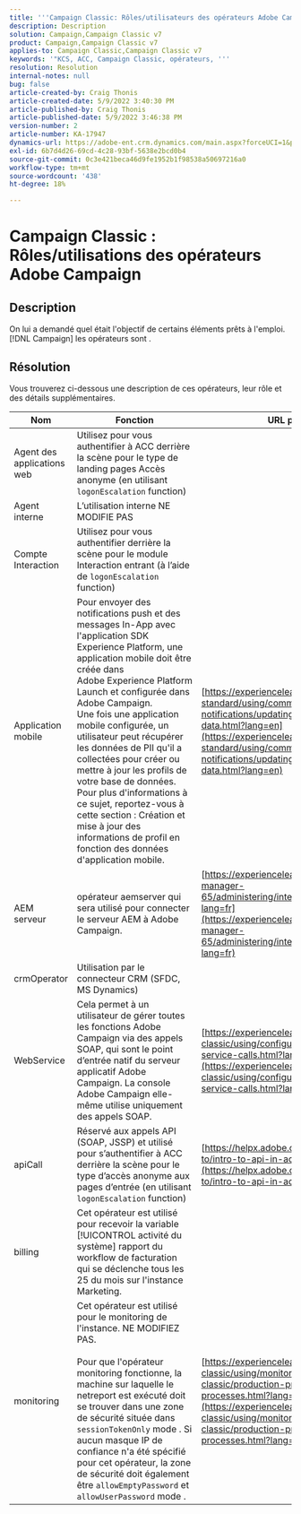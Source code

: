 ```yaml
---
title: '''Campaign Classic: Rôles/utilisateurs des opérateurs Adobe Campaign'
description: Description
solution: Campaign,Campaign Classic v7
product: Campaign,Campaign Classic v7
applies-to: Campaign Classic,Campaign Classic v7
keywords: '"KCS, ACC, Campaign Classic, opérateurs, '''
resolution: Resolution
internal-notes: null
bug: false
article-created-by: Craig Thonis
article-created-date: 5/9/2022 3:40:30 PM
article-published-by: Craig Thonis
article-published-date: 5/9/2022 3:46:38 PM
version-number: 2
article-number: KA-17947
dynamics-url: https://adobe-ent.crm.dynamics.com/main.aspx?forceUCI=1&pagetype=entityrecord&etn=knowledgearticle&id=4d055a56-aecf-ec11-a7b5-00224809c196
exl-id: 6b7d4d26-69cd-4c28-93bf-5638e2bcd0b4
source-git-commit: 0c3e421beca46d9fe1952b1f98538a50697216a0
workflow-type: tm+mt
source-wordcount: '438'
ht-degree: 18%

---
```


# Campaign Classic : Rôles/utilisations des opérateurs Adobe Campaign

## Description

On lui a demandé quel était l&#39;objectif de certains éléments prêts à l&#39;emploi. [!DNL Campaign] les opérateurs sont .

## Résolution


Vous trouverez ci-dessous une description de ces opérateurs, leur rôle et des détails supplémentaires.


| <b>Nom</b> | <b>Fonction</b> | <b>URL pour plus de détails</b> |
| --- | --- | --- |
| Agent des applications web | Utilisez pour vous authentifier à ACC derrière la scène pour le type de landing pages Accès anonyme (en utilisant `logonEscalation` function) |   |
| Agent interne | L’utilisation interne NE MODIFIE PAS |   |
| Compte Interaction | Utilisez pour vous authentifier derrière la scène pour le module Interaction entrant (à l’aide de `logonEscalation` function) |   |
| Application mobile | Pour envoyer des notifications push et des messages In-App avec l&#39;application SDK Experience Platform, une application mobile doit être créée dans Adobe Experience Platform Launch et configurée dans Adobe Campaign.<br>  Une fois une application mobile configurée, un utilisateur peut récupérer les données de PII qu&#39;il a collectées pour créer ou mettre à jour les profils de votre base de données. Pour plus d&#39;informations à ce sujet, reportez-vous à cette section : Création et mise à jour des informations de profil en fonction des données d&#39;application mobile. | [https://experienceleague.adobe.com/docs/campaign-standard/using/communication-channels/push-notifications/updating-profile-with-mobile-app-data.html?lang=en](https://experienceleague.adobe.com/docs/campaign-standard/using/communication-channels/push-notifications/updating-profile-with-mobile-app-data.html?lang=en) |
| AEM serveur | opérateur aemserver qui sera utilisé pour connecter le serveur AEM à Adobe Campaign. | [https://experienceleague.adobe.com/docs/experience-manager-65/administering/integration/campaignonpremise.html?lang=fr](https://experienceleague.adobe.com/docs/experience-manager-65/administering/integration/campaignonpremise.html?lang=fr) |
| crmOperator | Utilisation par le connecteur CRM (SFDC, MS Dynamics) |   |
| WebService | Cela permet à un utilisateur de gérer toutes les fonctions Adobe Campaign via des appels SOAP, qui sont le point d’entrée natif du serveur applicatif Adobe Campaign. La console Adobe Campaign elle-même utilise uniquement des appels SOAP. | [https://experienceleague.adobe.com/docs/campaign-classic/using/configuring-campaign-classic/api/web-service-calls.html?lang=en](https://experienceleague.adobe.com/docs/campaign-classic/using/configuring-campaign-classic/api/web-service-calls.html?lang=en) |
| apiCall | Réservé aux appels API (SOAP, JSSP) et utilisé pour s’authentifier à ACC derrière la scène pour le type d’accès anonyme aux pages d’entrée (en utilisant `logonEscalation` function) | [https://helpx.adobe.com/campaign/classic/how-to/intro-to-api-in-acv6.html](https://helpx.adobe.com/campaign/classic/how-to/intro-to-api-in-acv6.html) |
| billing | Cet opérateur est utilisé pour recevoir la variable [!UICONTROL activité du système] rapport du workflow de facturation qui se déclenche tous les 25 du mois sur l&#39;instance Marketing. |   |
| monitoring | Cet opérateur est utilisé pour le monitoring de l&#39;instance. NE MODIFIEZ PAS. <br><br>  Pour que l&#39;opérateur monitoring fonctionne, la machine sur laquelle le netreport est exécuté doit se trouver dans une zone de sécurité située dans `sessionTokenOnly` mode . Si aucun masque IP de confiance n&#39;a été spécifié pour cet opérateur, la zone de sécurité doit également être `allowEmptyPassword` et `allowUserPassword` mode . | [https://experienceleague.adobe.com/docs/campaign-classic/using/monitoring-campaign-classic/production-procedures/monitoring-processes.html?lang=en](https://experienceleague.adobe.com/docs/campaign-classic/using/monitoring-campaign-classic/production-procedures/monitoring-processes.html?lang=en) |
